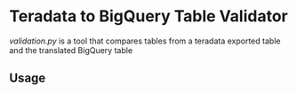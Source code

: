 # Teradata to BigQuery Table Validator

_validation.py_ is a tool that compares tables from a teradata exported table and the translated BigQuery table 

## Usage

